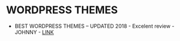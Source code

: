 # WORDPRESS THEMES

* BEST WORDPRESS THEMES – UPDATED 2018 - Excelent review - JOHNNY - [LINK](https://wpjohnny.com/best-wordpress-themes/)
